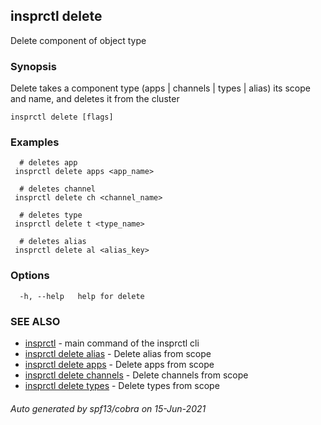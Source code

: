 ## insprctl delete

Delete component of object type

### Synopsis

Delete takes a component type (apps | channels | types | alias) its scope and name, and deletes it from the cluster

```
insprctl delete [flags]
```

### Examples

```
  # deletes app
 insprctl delete apps <app_name>

  # deletes channel
 insprctl delete ch <channel_name>

  # deletes type
 insprctl delete t <type_name>

  # deletes alias
 insprctl delete al <alias_key>

```

### Options

```
  -h, --help   help for delete
```

### SEE ALSO

* [insprctl](insprctl.md)	 - main command of the insprctl cli
* [insprctl delete alias](insprctl_delete_alias.md)	 - Delete alias from scope
* [insprctl delete apps](insprctl_delete_apps.md)	 - Delete apps from scope
* [insprctl delete channels](insprctl_delete_channels.md)	 - Delete channels from scope
* [insprctl delete types](insprctl_delete_types.md)	 - Delete types from scope

###### Auto generated by spf13/cobra on 15-Jun-2021

